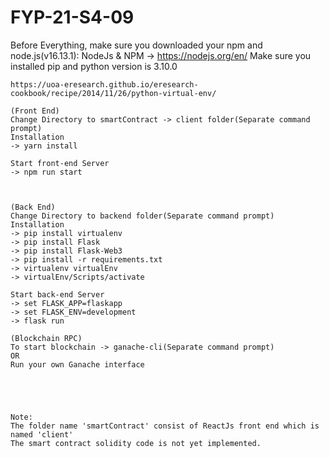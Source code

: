 # FYP-21-S4-09
Before Everything, make sure you downloaded your npm and node.js(v16.13.1):
	NodeJs & NPM -> https://nodejs.org/en/
Make sure you installed pip and python version is 3.10.0

	https://uoa-eresearch.github.io/eresearch-cookbook/recipe/2014/11/26/python-virtual-env/

	(Front End)
	Change Directory to smartContract -> client folder(Separate command prompt)
	Installation
	-> yarn install
	
	Start front-end Server
	-> npm run start
	
	
	
	(Back End) 
	Change Directory to backend folder(Separate command prompt)
	Installation
	-> pip install virtualenv
	-> pip install Flask
	-> pip install Flask-Web3
	-> pip install -r requirements.txt
	-> virtualenv virtualEnv
	-> virtualEnv/Scripts/activate
	
	Start back-end Server
	-> set FLASK_APP=flaskapp
	-> set FLASK_ENV=development
	-> flask run
	
	(Blockchain RPC)
	To start blockchain -> ganache-cli(Separate command prompt)
	OR
	Run your own Ganache interface
	
	

	
	
	Note:
	The folder name 'smartContract' consist of ReactJs front end which is named 'client'
	The smart contract solidity code is not yet implemented.

